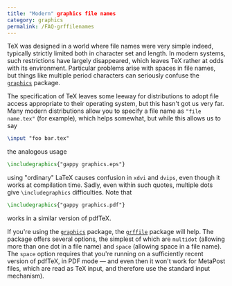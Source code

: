```yaml
---
title: "Modern" graphics file names
category: graphics
permalink: /FAQ-grffilenames
---
```


TeX was designed in a world where file names were very simple
indeed, typically strictly limited both in character set and length.
In modern systems, such restrictions have largely disappeared, which
leaves TeX rather at odds with its environment.  Particular
problems arise with spaces in file names, but things like multiple
period characters can seriously confuse the [`graphics`](https://ctan.org/pkg/graphics)
package.

The specification of TeX leaves some leeway for distributions to
adopt file access appropriate to their operating system, but this
hasn't got us very far.  Many modern distributions allow you to
specify a file name as `"file name.tex"` (for example), which
helps somewhat, but while this allows us to say
```latex
\input "foo bar.tex"
```
the analogous usage
```latex
\includegraphics{"gappy graphics.eps"}
```
using "ordinary" LaTeX causes confusion in `xdvi` and
`dvips`, even though it works at compilation time.  Sadly,
even within such quotes, multiple dots give `\includegraphics`
difficulties.  Note that
```latex
\includegraphics{"gappy graphics.pdf"}
```
works in a similar version of pdfTeX.

If you're using the [`graphics`](https://ctan.org/pkg/graphics) package, the [`grffile`](https://ctan.org/pkg/grffile)
package will help.  The package offers several options, the simplest
of which are `multidot` (allowing more than one dot in a
file name) and `space` (allowing space in a file name).  The
`space` option requires that you're running on a
sufficiently recent version of pdfTeX, in PDF mode&nbsp;&mdash; and
even then it won't work for MetaPost files, which are read as TeX
input, and therefore use the standard input mechanism).

